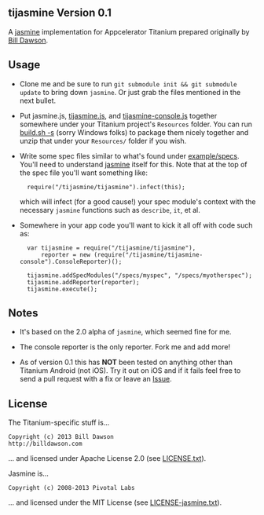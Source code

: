 ## tijasmine Version 0.1

A [jasmine][1] implementation for Appcelerator Titanium prepared originally by
[Bill Dawson][10].

## Usage

- Clone me and be sure to run `git submodule init && git submodule update` to
  bring down `jasmine`.  Or just grab the files mentioned in the next bullet.

- Put jasmine.js, [tijasmine.js][3], and [tijasmine-console.js][4] together
  somewhere under your Titanium project's `Resources` folder. You can run
  [build.sh -s][5] (sorry Windows
  folks) to package them nicely together and unzip that under your
  `Resources/` folder if you wish.

- Write some spec files similar to what's found under [example/specs][6]. You'll
  need to understand [jasmine][1] itself for this.  Note that at the top of the
  spec file you'll want something like:

        require("/tijasmine/tijasmine").infect(this);

  which will infect (for a good cause!) your spec module's context with the
  necessary `jasmine` functions such as `describe`, `it`, et al.

- Somewhere in your app code you'll want to kick it all off with code such as:

        
		var tijasmine = require("/tijasmine/tijasmine"),
			reporter = new (require("/tijasmine/tijasmine-console").ConsoleReporter)();

		tijasmine.addSpecModules("/specs/myspec", "/specs/myotherspec");
		tijasmine.addReporter(reporter);
		tijasmine.execute();

## Notes

- It's based on the 2.0 alpha of `jasmine`, which seemed fine for me.

- The console reporter is the only reporter. Fork me and add more!

- As of version 0.1 this has **NOT** been tested on anything other than Titanium
  Android (not iOS).  Try it out on iOS and if it fails feel free to send a pull
  request with a fix or leave an [Issue][9].
    
## License

The Titanium-specific stuff is...

    Copyright (c) 2013 Bill Dawson
	http://billdawson.com

... and licensed under Apache License 2.0 (see [LICENSE.txt][7]).

Jasmine is...

    Copyright (c) 2008-2013 Pivotal Labs

... and licensed under the MIT License (see [LICENSE-jasmine.txt][8]).

[1]: http://pivotal.github.io/jasmine
[3]: src/tijasmine.js
[4]: src/tijasmine-console.js
[5]: build.sh
[6]: example/specs
[7]: LICENSE.txt
[8]: LICENSE-jasmine.txt
[9]: http://github.com/billdawson/tijasmine/issues
[10]: http://billdawson.com
